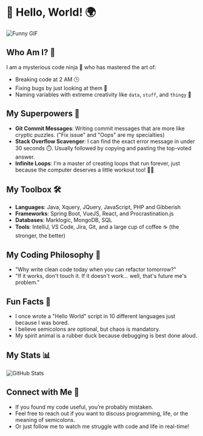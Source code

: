# 👋 Hello, World! 🌍

![Funny GIF](https://media.giphy.com/media/l41lFw057lAJQMwg0/giphy.gif)

## Who Am I? 🤔
I am a mysterious code ninja 🥷 who has mastered the art of:
- Breaking code at 2 AM 🕒
- Fixing bugs by just looking at them 👀
- Naming variables with extreme creativity like `data`, `stuff`, and `thingy` 🥇

## My Superpowers 💪
- **Git Commit Messages**: Writing commit messages that are more like cryptic puzzles. ("Fix issue" and "Oops" are my specialties)
- **Stack Overflow Scavenger**: I can find the exact error message in under 30 seconds ⏱️. Usually followed by copying and pasting the top-voted answer.
- **Infinite Loops**: I'm a master of creating loops that run forever, just because the computer deserves a little workout too! 🏋️‍♂️

## My Toolbox 🛠️
- **Languages**: Java, Xquery, JQuery, JavaScript, PHP and Gibberish
- **Frameworks**: Spring Boot, VueJS, React, and Procrastination.js
- **Databases**: Marklogic, MongoDB, SQL
- **Tools**: IntelliJ, VS Code, Jira, Git, and a large cup of coffee ☕ (the stronger, the better)

## My Coding Philosophy 🧘
- "Why write clean code today when you can refactor tomorrow?"
- "If it works, don't touch it. If it doesn't work... well, that's future me's problem."

## Fun Facts 🎉
- I once wrote a "Hello World" script in 10 different languages just because I was bored.
- I believe semicolons are optional, but chaos is mandatory.
- My spirit animal is a rubber duck because debugging is best done aloud.

## My Stats 📊
![GitHub Stats](https://github-readme-stats.vercel.app/api?username=yourusername&show_icons=true&theme=radical)

## Connect with Me 🤝
- If you found my code useful, you’re probably mistaken.
- Feel free to reach out if you want to discuss programming, life, or the meaning of semicolons.
- Or just follow me to watch me struggle with code and life in real-time!
